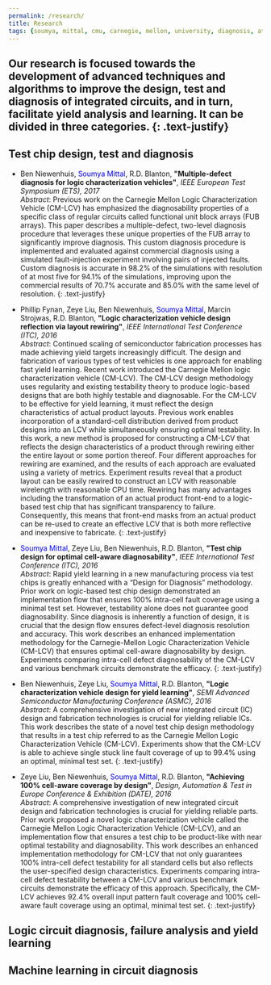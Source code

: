 ```yaml
---
permalink: /research/
title: Research
tags: {soumya, mittal, cmu, carnegie, mellon, university, diagnosis, atpg, yield, failure, pfa, machine learning, graduate, phd, roorkee, intel, globalfoundries}
---
```


Our research is focused towards the development of advanced techniques and algorithms to improve the design, test and diagnosis of integrated circuits, and in turn, facilitate yield analysis and learning. It can be divided in three categories.
{: .text-justify}
---
## Test chip design, test and diagnosis

+ Ben Niewenhuis, <span style="color:blue">Soumya Mittal</span>, R.D. Blanton, **"Multiple-defect diagnosis for logic characterization vehicles"**, *IEEE European Test Symposium (ETS), 2017*  
   *Abstract*: Previous work on the Carnegie Mellon Logic Characterization Vehicle (CM-LCV) has emphasized the diagnosability properties of a specific class of regular circuits called functional unit block arrays (FUB arrays). This paper describes a multiple-defect, two-level diagnosis procedure that leverages these unique properties of the FUB array to significantly improve diagnosis. This custom diagnosis procedure is implemented and evaluated against commercial diagnosis using a simulated fault-injection experiment involving pairs of injected faults. Custom diagnosis is accurate in 98.2% of the simulations with resolution of at most five for 94.1% of the simulations, improving upon the commercial results of 70.7% accurate and 85.0% with the same level of resolution.
   {: .text-justify}


+ Phillip Fynan, Zeye Liu, Ben Niewenhuis, <span style="color:blue">Soumya Mittal</span>, Marcin Strojwas, R.D. Blanton, **"Logic characterization vehicle design reflection via layout rewiring"**, *IEEE International Test Conference (ITC), 2016*  
   *Abstract*: Continued scaling of semiconductor fabrication processes has made achieving yield targets increasingly difficult. The design and fabrication of various types of test vehicles is one approach for enabling fast yield learning. Recent work introduced the Carnegie Mellon logic characterization vehicle (CM-LCV). The CM-LCV design methodology uses regularity and existing testability theory to produce logic-based designs that are both highly testable and diagnosable. For the CM-LCV to be effective for yield learning, it must reflect the design characteristics of actual product layouts. Previous work enables incorporation of a standard-cell distribution derived from product designs into an LCV while simultaneously ensuring optimal testability. In this work, a new method is proposed for constructing a CM-LCV that reflects the design characteristics of a product through rewiring either the entire layout or some portion thereof. Four different approaches for rewiring are examined, and the results of each approach are evaluated using a variety of metrics. Experiment results reveal that a product layout can be easily rewired to construct an LCV with reasonable wirelength with reasonable CPU time. Rewiring has many advantages including the transformation of an actual product front-end to a logic-based test chip that has significant transparency to failure. Consequently, this means that front-end masks from an actual product can be re-used to create an effective LCV that is both more reflective and inexpensive to fabricate.
   {: .text-justify}

+  <span style="color:blue">Soumya Mittal</span>, Zeye Liu, Ben Niewenhuis, R.D. Blanton, **"Test chip design for optimal cell-aware diagnosability"**, *IEEE International Test Conference (ITC), 2016*  
   *Abstract*: Rapid yield learning in a new manufacturing process via test chips is greatly enhanced with a “Design for Diagnosis” methodology. Prior work on logic-based test chip design demonstrated an implementation flow that ensures 100% intra-cell fault coverage using a minimal test set. However, testability alone does not guarantee good diagnosability. Since diagnosis is inherently a function of design, it is crucial that the design flow ensures defect-level diagnosis resolution and accuracy. This work describes an enhanced implementation methodology for the Carnegie-Mellon Logic Characterization Vehicle (CM-LCV) that ensures optimal cell-aware diagnosability by design. Experiments comparing intra-cell defect diagnosability of the CM-LCV and various benchmark circuits demonstrate the efficacy.
   {: .text-justify}

+  Ben Niewenhuis, Zeye Liu, <span style="color:blue">Soumya Mittal</span>, R.D. Blanton, **"Logic characterization vehicle design for yield learning"**, *SEMI Advanced Semiconductor Manufacturing Conference (ASMC), 2016*  
   *Abstract*: A comprehensive investigation of new integrated circuit (IC) design and fabrication technologies is crucial for yielding reliable ICs. This work describes the state of a novel test chip design methodology that results in a test chip referred to as the Carnegie Mellon Logic Characterization Vehicle (CM-LCV). Experiments show that the CM-LCV is able to achieve single stuck line fault coverage of up to 99.4% using an optimal, minimal test set.
   {: .text-justify}

+  Zeye Liu, Ben Niewenhuis, <span style="color:blue">Soumya Mittal</span>, R.D. Blanton, **"Achieving 100% cell-aware coverage by design"**, *Design, Automation & Test in Europe Conference & Exhibition (DATE), 2016*  
   *Abstract*: A comprehensive investigation of new integrated circuit design and fabrication technologies is crucial for yielding reliable parts. Prior work proposed a novel logic characterization vehicle called the Carnegie Mellon Logic Characterization Vehicle (CM-LCV), and an implementation flow that ensures a test chip to be product-like with near optimal testability and diagnosability. This work describes an enhanced implementation methodology for CM-LCV that not only guarantees 100% intra-cell defect testability for all standard cells but also reflects the user-specified design characteristics. Experiments comparing intra-cell defect testability between a CM-LCV and various benchmark circuits demonstrate the efficacy of this approach. Specifically, the CM-LCV achieves 92.4% overall input pattern fault coverage and 100% cell-aware fault coverage using an optimal, minimal test set.
   {: .text-justify}

## Logic circuit diagnosis, failure analysis and yield learning
## Machine learning in circuit diagnosis
